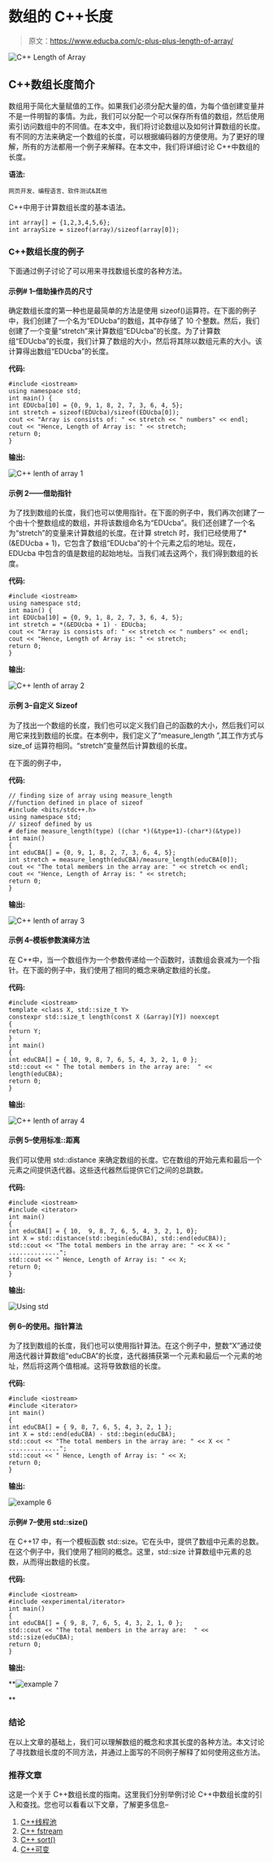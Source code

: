 # 数组的 C++长度

> 原文：<https://www.educba.com/c-plus-plus-length-of-array/>

![C++ Length of Array](img/f4d48341fa2334c07e99a59aa5482334.png)



## C++数组长度简介

数组用于简化大量赋值的工作。如果我们必须分配大量的值，为每个值创建变量并不是一件明智的事情。为此，我们可以分配一个可以保存所有值的数组，然后使用索引访问数组中的不同值。在本文中，我们将讨论数组以及如何计算数组的长度。有不同的方法来确定一个数组的长度，可以根据编码器的方便使用。为了更好的理解，所有的方法都用一个例子来解释。在本文中，我们将详细讨论 C++中数组的长度。

**语法:**

<small>网页开发、编程语言、软件测试&其他</small>

C++中用于计算数组长度的基本语法。

```
int array[] = {1,2,3,4,5,6};
int arraySize = sizeof(array)/sizeof(array[0]);
```

### C++数组长度的例子

下面通过例子讨论了可以用来寻找数组长度的各种方法。

#### 示例# 1–借助操作员的尺寸

确定数组长度的第一种也是最简单的方法是使用 sizeof()运算符。在下面的例子中，我们创建了一个名为“EDUcba”的数组，其中存储了 10 个整数。然后，我们创建了一个变量“stretch”来计算数组“EDUcba”的长度。为了计算数组“EDUcba”的长度，我们计算了数组的大小，然后将其除以数组元素的大小。该计算得出数组“EDUcba”的长度。

**代码:**

```
#include <iostream>
using namespace std;
int main() {
int EDUcba[10] = {0, 9, 1, 8, 2, 7, 3, 6, 4, 5};
int stretch = sizeof(EDUcba)/sizeof(EDUcba[0]);
cout << "Array is consists of: " << stretch << " numbers" << endl;
cout << "Hence, Length of Array is: " << stretch;
return 0;
}
```

**输出:**

![C++ lenth of array 1](img/b506a8f1b3c6d9e703e818420bc6151d.png)



#### 示例 2——借助指针

为了找到数组的长度，我们也可以使用指针。在下面的例子中，我们再次创建了一个由十个整数组成的数组，并将该数组命名为“EDUcba”。我们还创建了一个名为“stretch”的变量来计算数组的长度。在计算 stretch 时，我们已经使用了*(&EDUcba + 1)，它包含了数组“EDUcba”的十个元素之后的地址。现在，EDUcba 中包含的值是数组的起始地址。当我们减去这两个，我们得到数组的长度。

**代码:**

```
#include <iostream>
using namespace std;
int main() {
int EDUcba[10] = {0, 9, 1, 8, 2, 7, 3, 6, 4, 5};
int stretch = *(&EDUcba + 1) - EDUcba;
cout << "Array is consists of: " << stretch << " numbers" << endl;
cout << "Hence, Length of Array is: " << stretch;
return 0;
}
```

**输出:**

![C++ lenth of array 2](img/6336b406e03dabf93e06c975b8b5968b.png)



#### 示例 3–自定义 Sizeof

为了找出一个数组的长度，我们也可以定义我们自己的函数的大小，然后我们可以用它来找到数组的长度。在本例中，我们定义了“measure_length ”,其工作方式与 size_of 运算符相同。“stretch”变量然后计算数组的长度。

在下面的例子中，

**代码:**

```
// finding size of array using measure_length
//function defined in place of sizeof
#include <bits/stdc++.h>
using namespace std;
// sizeof defined by us
# define measure_length(type) ((char *)(&type+1)-(char*)(&type))
int main()
{
int eduCBA[] = {0, 9, 1, 8, 2, 7, 3, 6, 4, 5};
int stretch = measure_length(eduCBA)/measure_length(eduCBA[0]);
cout << "The total members in the array are: " << stretch << endl;
cout << "Hence, Length of Array is: " << stretch;
return 0;
}
```

**输出:**

![C++ lenth of array 3](img/51a56b042b27382b0dff297f158f11bd.png)



#### 示例 4–模板参数演绎方法

在 C++中，当一个数组作为一个参数传递给一个函数时，该数组会衰减为一个指针。在下面的例子中，我们使用了相同的概念来确定数组的长度。

**代码:**

```
#include <iostream>
template <class X, std::size_t Y>
constexpr std::size_t length(const X (&array)[Y]) noexcept
{
return Y;
}
int main()
{
int eduCBA[] = { 10, 9, 8, 7, 6, 5, 4, 3, 2, 1, 0 };
std::cout << " The total members in the array are:  " << length(eduCBA);
return 0;
}
```

**输出:**

![C++ lenth of array 4](img/b7a18883c7788a1d39095fe82fd76dfd.png)



#### 示例 5–使用标准::距离

我们可以使用 std::distance 来确定数组的长度。它在数组的开始元素和最后一个元素之间提供迭代器。这些迭代器然后提供它们之间的总跳数。

**代码:**

```
#include <iostream>
#include <iterator>
int main()
{
int eduCBA[] = { 10,  9, 8, 7, 6, 5, 4, 3, 2, 1, 0};
int X = std::distance(std::begin(eduCBA), std::end(eduCBA));
std::cout << "The total members in the array are: " << X << " ..............";
std::cout << " Hence, Length of Array is: " << X;
return 0;
}
```

**输出:**

![Using std](img/02d4c81a2b9b9183f90d3bfc7ce6cc54.png)



#### 例 6–的使用。指针算法

为了找到数组的长度，我们也可以使用指针算法。在这个例子中，整数“X”通过使用迭代器计算数组“eduCBA”的长度，迭代器捕获第一个元素和最后一个元素的地址，然后将这两个值相减。这将导致数组的长度。

**代码:**

```
#include <iostream>
#include <iterator>
int main()
{
int eduCBA[] = { 9, 8, 7, 6, 5, 4, 3, 2, 1 };
int X = std::end(eduCBA) - std::begin(eduCBA);
std::cout << "The total members in the array are: " << X << " ..............";
std::cout << " Hence, Length of Array is: " << X;
return 0;
}
```

**输出:**

![example 6](img/83dbab612de60910d532499e7af3dfcb.png)



#### 示例# 7–使用 std::size()

在 C++17 中，有一个模板函数 std::size。它在<iterator>头中，提供了数组中元素的总数。在这个例子中，我们使用了相同的概念。这里，std::size 计算数组中元素的总数，从而得出数组的长度。</iterator>

**代码:**

```
#include <iostream>
#include <experimental/iterator>
int main()
{
int eduCBA[] = { 9, 8, 7, 6, 5, 4, 3, 2, 1, 0 };
std::cout << "The total members in the array are:  " << std::size(eduCBA);
return 0;
}
```

**输出:**

**![example 7](img/19026280d69e03530e16f8ae7bc333b6.png)

** 

### 结论

在以上文章的基础上，我们可以理解数组的概念和求其长度的各种方法。本文讨论了寻找数组长度的不同方法，并通过上面写的不同例子解释了如何使用这些方法。

### 推荐文章

这是一个关于 C++数组长度的指南。这里我们分别举例讨论 C++中数组长度的引入和查找。您也可以看看以下文章，了解更多信息–

1.  [C++线程池](https://www.educba.com/c-plus-plus-thread-pool/)
2.  [C++ fstream](https://www.educba.com/c-plus-plus-fstream/)
3.  [C++ sort()](https://www.educba.com/c-plus-plus-sort/)
4.  [C++可变](https://www.educba.com/c-plus-plus-mutable/)






